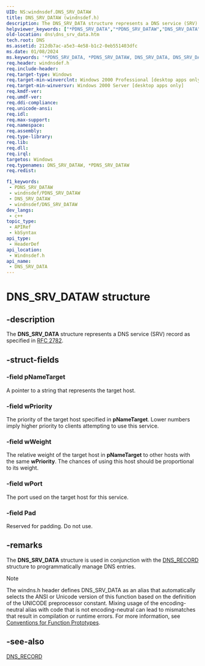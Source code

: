 ```yaml
---
UID: NS:windnsdef.DNS_SRV_DATAW
title: DNS_SRV_DATAW (windnsdef.h)
description: The DNS_SRV_DATA structure represents a DNS service (SRV) record as specified in RFC 2782. (Unicode)
helpviewer_keywords: ["*PDNS_SRV_DATA","*PDNS_SRV_DATAW","DNS_SRV_DATA","DNS_SRV_DATA structure [DNS]","DNS_SRV_DATAW","PDNS_SRV_DATA","PDNS_SRV_DATA structure pointer [DNS]","_dns_dns_srv_data","dns.dns_srv_data","windnsdef/DNS_SRV_DATA","windnsdef/PDNS_SRV_DATA"]
old-location: dns\dns_srv_data.htm
tech.root: DNS
ms.assetid: 212db7ac-a5e3-4e58-b1c2-0eb551403dfc
ms.date: 01/08/2024
ms.keywords: '*PDNS_SRV_DATA, *PDNS_SRV_DATAW, DNS_SRV_DATA, DNS_SRV_DATA structure [DNS], DNS_SRV_DATAW, PDNS_SRV_DATA, PDNS_SRV_DATA structure pointer [DNS], _dns_dns_srv_data, dns.dns_srv_data, windnsdef/DNS_SRV_DATA, windnsdef/PDNS_SRV_DATA'
req.header: windnsdef.h
req.include-header: 
req.target-type: Windows
req.target-min-winverclnt: Windows 2000 Professional [desktop apps only]
req.target-min-winversvr: Windows 2000 Server [desktop apps only]
req.kmdf-ver: 
req.umdf-ver: 
req.ddi-compliance: 
req.unicode-ansi: 
req.idl: 
req.max-support: 
req.namespace: 
req.assembly: 
req.type-library: 
req.lib: 
req.dll: 
req.irql: 
targetos: Windows
req.typenames: DNS_SRV_DATAW, *PDNS_SRV_DATAW
req.redist: 

f1_keywords:
 - PDNS_SRV_DATAW
 - windnsdef/PDNS_SRV_DATAW
 - DNS_SRV_DATAW
 - windnsdef/DNS_SRV_DATAW
dev_langs:
 - c++
topic_type:
 - APIRef
 - kbSyntax
api_type:
 - HeaderDef
api_location:
 - Windnsdef.h
api_name:
 - DNS_SRV_DATA
---
```


# DNS_SRV_DATAW structure


## -description

The 
<b>DNS_SRV_DATA</b> structure represents a DNS service (SRV) record as specified in <a href="https://www.ietf.org/rfc/rfc2782.txt">RFC 2782</a>.

## -struct-fields

### -field pNameTarget

A pointer to a string that represents the target host.

### -field wPriority

The priority of the target host specified in <b>pNameTarget</b>. Lower numbers imply higher priority to clients attempting to use this service.

### -field wWeight

The relative weight of the target host in <b>pNameTarget</b> to other hosts with the same <b>wPriority</b>. The chances of using this host should be proportional to its weight.

### -field wPort

The port used on the target host for this service.

### -field Pad

Reserved for padding. Do not use.

## -remarks

The 
<b>DNS_SRV_DATA</b> structure is used in conjunction with the 
<a href="/windows/win32/api/windnsdef/ns-windnsdef-dns_recorda">DNS_RECORD</a> structure to programmatically manage DNS entries.





> [!NOTE]
> The windns.h header defines DNS_SRV_DATA as an alias that automatically selects the ANSI or Unicode version of this function based on the definition of the UNICODE preprocessor constant. Mixing usage of the encoding-neutral alias with code that is not encoding-neutral can lead to mismatches that result in compilation or runtime errors. For more information, see [Conventions for Function Prototypes](/windows/win32/intl/conventions-for-function-prototypes).

## -see-also

<a href="/windows/win32/api/windnsdef/ns-windnsdef-dns_recorda">DNS_RECORD</a>

